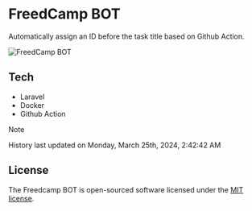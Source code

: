 # FreedCamp BOT

Automatically assign an ID before the task title based on Github Action.

![FreedCamp BOT](https://repository-images.githubusercontent.com/737932867/7d34798b-2680-471c-b089-a78a718d3d6a)

## Tech

- Laravel
- Docker
- Github Action

> [!NOTE]  
> History last updated on Monday, March 25th, 2024, 2:42:42 AM

## License

The Freedcamp BOT is open-sourced software licensed under the [MIT license](https://opensource.org/licenses/MIT).
